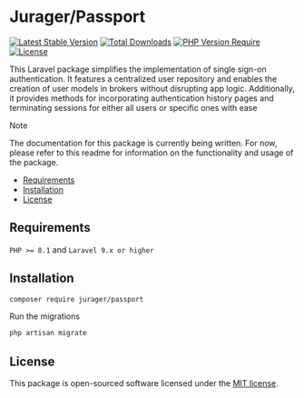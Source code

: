 # Jurager/Passport
[![Latest Stable Version](https://poser.pugx.org/jurager/passport/v/stable)](https://packagist.org/packages/jurager/passport)
[![Total Downloads](https://poser.pugx.org/jurager/passport/downloads)](https://packagist.org/packages/jurager/passport)
[![PHP Version Require](https://poser.pugx.org/jurager/passport/require/php)](https://packagist.org/packages/jurager/passport)
[![License](https://poser.pugx.org/jurager/passport/license)](https://packagist.org/packages/jurager/passport)

This Laravel package simplifies the implementation of single sign-on authentication. It features a centralized user repository and enables the creation of user models in brokers without disrupting app logic. Additionally, it provides methods for incorporating authentication history pages and terminating sessions for either all users or specific ones with ease

> [!NOTE]
> The documentation for this package is currently being written. For now, please refer to this readme for information on the functionality and usage of the package.

- [Requirements](#requirements)
- [Installation](#installation)
- [License](#license)

Requirements
-------------------------------------------
`PHP >= 8.1` and `Laravel 9.x or higher`

Installation
-------------------------------------------

```sh
composer require jurager/passport
```

Run the migrations

```sh
php artisan migrate
```

## License

This package is open-sourced software licensed under the [MIT license](LICENSE.md).
